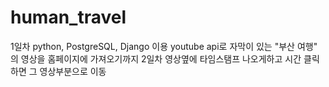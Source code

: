 # human_travel
1일차 python, PostgreSQL, Django 이용 youtube api로 자막이 있는 "부산 여행" 의 영상을 홈페이지에 가져오기까지
2일차 영상옆에 타임스탬프 나오게하고 시간 클릭하면 그 영상부분으로 이동

